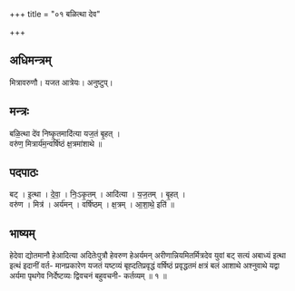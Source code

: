 +++
title = "०१ बळित्था देव"

+++
## अधिमन्त्रम्
मित्रावरुणौ। यजत आत्रेयः। अनुष्टुप्।

## मन्त्रः
बळि॒त्था दे॑व निष्कृ॒तमादि॑त्या यज॒तं बृ॒हत् ।  
वरु॑ण॒ मित्रार्य॑म॒न्वर्षि॑ष्ठं क्ष॒त्रमा॑शाथे ॥

## पदपाठः
बट् । इ॒त्था । दे॒वा॒ । निः॒ऽकृ॒तम् । आदि॑त्या । य॒ज॒तम् । बृ॒हत् ।  
वरु॑ण । मित्र॑ । अर्य॑मन् । वर्षि॑ष्ठम् । क्ष॒त्रम् । आ॒शा॒थे॒ इति॑ ॥

## भाष्यम्
हेदेवा द्योतमानौ हेआदित्या अदितेःपुत्रौ हेवरुण हेअर्यमन् अरीणान्नियमितर्मित्रदेव युवां बट् सत्यं अबाध्यं इत्था इत्थं इदानीं वर्त- मानप्रकारेण यजतं यष्टव्यं बृह्दतिप्रवृद्धं वर्षिष्ठं प्रवृद्धतमं क्षत्रं बलं आशाथे अश्नुवाथे यद्वा अर्यमा पृथगेव निर्देष्टव्यः द्विवचनं बहुवचनी- कर्तव्यम् ॥ १ ॥